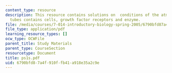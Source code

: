 ```yaml
---
content_type: resource
description: This resource contains solutions on  conditions of the atmosphere, test
  tubes contains cells, growth factor receptors and enzyme.
file: /media/courses/7-014-introductory-biology-spring-2005/6790bfd87a4f910ffb41a918e35a2c9e_ps1s.pdf
file_type: application/pdf
learning_resource_types: []
ocw_type: OCWFile
parent_title: Study Materials
parent_type: CourseSection
resourcetype: Document
title: ps1s.pdf
uid: 6790bfd8-7a4f-910f-fb41-a918e35a2c9e
---
```

